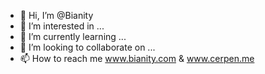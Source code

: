 - 👋 Hi, I’m @Bianity
- 👀 I’m interested in ...
- 🌱 I’m currently learning ...
- 💞️ I’m looking to collaborate on ...
- 📫 How to reach me www.bianity.com & www.cerpen.me

<!---
Bianity/Bianity is a ✨ special ✨ repository because its `README.md` (this file) appears on your GitHub profile.
You can click the Preview link to take a look at your changes.
--->
